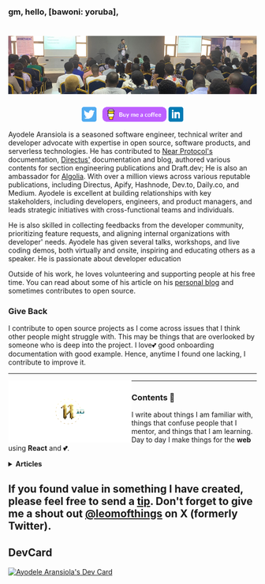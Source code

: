 ### gm, hello, [bawoni: yoruba],

# [![ayodele header image](https://raw.githubusercontent.com/CodeLeom/CodeLeom/main/images/github-header.png)](https://leomofthings.com)

<p align='center'>
<a href="https://twitter.com/leomofthings"><img height="30" src="https://raw.githubusercontent.com/CodeLeom/CodeLeom/main/images/twitter.png?raw=true"></a>&nbsp;&nbsp;
<a href="https://www.buymeacoffee.com/leomofthings"><img height="30" src="https://raw.githubusercontent.com/CodeLeom/CodeLeom/main/images/buymeacoffee.png?raw=true"></a>
<a href="https://www.linkedin.com/in/aransiolaayo/"><img height="30" src="https://raw.githubusercontent.com/CodeLeom/CodeLeom/main/images/linkedin.png?raw=true"></a>
</p>

Ayodele Aransiola is a seasoned software engineer, technical writer and developer advocate with expertise in open source, software products, and serverless technologies. He has contributed to [Near Protocol's](https://near.org/) documentation, [Directus'](https://directus.io/) documentation and blog, authored various contents for section engineering publications and Draft.dev; He is also an ambassador for [Algolia](https://www.algolia.com/).
With over a million views across various reputable publications, including Directus, Apify, Hashnode, Dev.to, Daily.co, and Medium. Ayodele is excellent at building relationships with key stakeholders, including developers, engineers, and product managers, and leads strategic initiatives with cross-functional teams and individuals.

He is also skilled in collecting feedbacks from the developer community, prioritizing feature requests, and aligning internal organizations with developer' needs. Ayodele has given several talks, workshops, and live coding demos, both virtually and onsite, inspiring and educating others as a speaker. He is passionate about developer education

Outside of his work, he loves volunteering and supporting people at his free time. You can read about some of his article on his [personal blog](https://leomofthings.com) and sometimes contributes to open source.

### Give Back

I contribute to open source projects as I come across issues that I think other people might struggle with. This may be things that are overlooked by someone who is deep into the project. I love💕 good onboarding documentation with good example. Hence, anytime I found one lacking, I contribute to improve it.

---

 <p>
  <img width="250" align='left' src="https://raw.githubusercontent.com/CodeLeom/CodeLeom/main/images/htbf.png?raw=true">
</p>

---

### Contents 🌱

I write about things I am familiar with, things that confuse people that I mentor, and things that I am learning. Day to day I make things for the **web** using **React** and **💕**.

<details>
 <summary><strong>Articles</strong></summary>
 - <a href="https://leomiscoding.notion.site/Hi-11b926705e7e801dacfaeaf92e346c30">List of Articles Published</a>
 - <a href="https://blog.apify.com/author/ayodele">Automation Contents for Apify</a>
 - <a href="https://zitadel.com/blog/zitadel-vs-firebase">Zitadel Comparison with Firebase</a>
</details>


If you found value in something I have created, please feel free to send a [tip](https://www.buymeacoffee.com/leomofthings). Don't forget to give me a shout out [@leomofthings](https://twitter.com/leomofthings) on X (formerly Twitter).
---

## DevCard
<a href="https://app.daily.dev/leomofthings"><img src="https://api.daily.dev/devcards/v2/qqNPmHRoP2.png?r=ycb" width="356" alt="Ayodele Aransiola's Dev Card"/></a>
